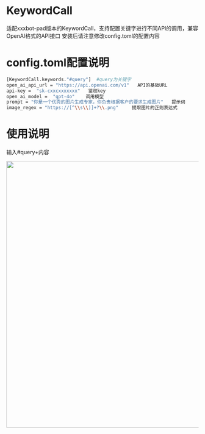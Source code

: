 # KeywordCall

适配xxxbot-pad版本的KeywordCall，支持配置关键字进行不同API的调用，兼容OpenAI格式的API接口
安装后请注意修改config.toml的配置内容

# config.toml配置说明

```bash
[KeywordCall.keywords."#query"]  #query为关键字
open_ai_api_url = "https://api.openai.com/v1"   API的基础URL
api-key =  "sk-cxxcxxxxxxx"   鉴权key
open_ai_model =  "gpt-4o"    调用模型
prompt = "你是一个优秀的图片生成专家，你负责根据客户的要求生成图片"   提示词
image_regex = "https://[^\\s\\)]+?\\.png"     提取图片的正则表达式
```

# 使用说明

输入#query+内容

<div align="center">
<img width="700" src="./docs/1746972108648.jpg">
</div>
